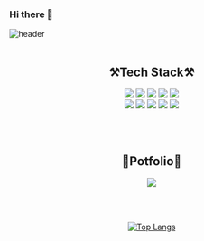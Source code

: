 ### Hi there 👋

<!--
**KnightShinDong/KnightShinDong** is a ✨ _special_ ✨ repository because its `README.md` (this file) appears on your GitHub profile.

Here are some ideas to get you started:

- 🔭 I’m currently working on ...
- 🌱 I’m currently learning ...
- 👯 I’m looking to collaborate on ...
- 🤔 I’m looking for help with ...
- 💬 Ask me about ...
- 📫 How to reach me: ...
- 😄 Pronouns: ...
- ⚡ Fun fact: ...
-->
![header](https://capsule-render.vercel.app/api?type=waving&color=5CD1E5&height=300&section=header&text=Welcome&fontSize=90&desc=DONGHUN's%20Github%20profile&descAlign=65&fontColor=ffffff)
<br>
<br>
<h2 align="center" dir="auto">⚒️Tech Stack⚒️</h2>
<div align="center" dir="auto">
<img src="https://img.shields.io/badge/JAVA-1071D3?style=for-the-badge&logo=Joplin&logoColor=white">
<img src="https://img.shields.io/badge/Spring-41BF47?style=for-the-badge&logo=Spring&logoColor=white">
 <img src="https://img.shields.io/badge/SpringBoot-41BF47?style=for-the-badge&logo=SpringBoot&logoColor=white">
  <img src="https://img.shields.io/badge/JS-E34F26?style=for-the-badge&logo=JAVASCRIPT&logoColor=white">
<img src="https://img.shields.io/badge/MySql-4479A1?style=for-the-badge&logo=MySql&logoColor=white">
 <br>
<img src="https://img.shields.io/badge/OracleDB-F80000?style=for-the-badge&logo=Oracle&logoColor=white">
 <img src="https://img.shields.io/badge/Python-1071D3?style=for-the-badge&logo=Python&logoColor=white">
<img src="https://img.shields.io/badge/HTML5-E34F26?style=for-the-badge&logo=HTML5&logoColor=white">
<img src="https://img.shields.io/badge/CSS-E34F26?style=for-the-badge&logo=CSS3&logoColor=white">
<img src="https://img.shields.io/badge/JPA-E34F26?style=for-the-badge&logo=JPA&logoColor=white">


<br><br>
<h2 align="center" dir="auto">🌱Potfolio🌱</h2>
<a href="https://succulent-trampoline-c60.notion.site/a71e3775b74840d7a139d407c843212f" target="_blank"><img src="https://img.shields.io/badge/Notion-000000?style=for-the-badge&logo=Notion&logoColor=white"></a>

<br><br>

[![Top Langs](https://github-readme-stats.vercel.app/api/top-langs/?username=KnightShinDong&layout=compact)](https://github.com/KnightShinDong/github-readme-stats)
</div>